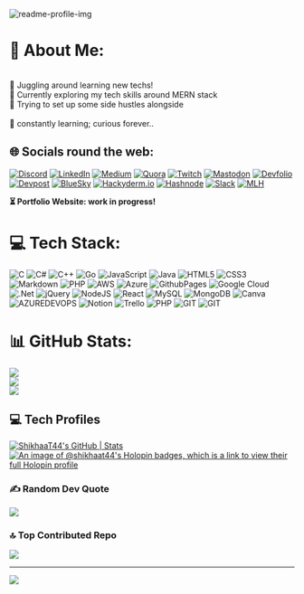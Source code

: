 ![readme-profile-img](https://github.com/ShikhaaT44/ShikhaaT44/assets/89783531/b7e5b809-aff2-4018-ac4e-6821273686c8)

# 💫 About Me:
<br>
🔭 Juggling around learning new techs!<br>🎯 Currently exploring my tech skills around MERN stack<br>📌 Trying to set up some side hustles alongside<br><br>🌱 constantly learning; curious forever..


## 🌐 Socials round the web:
[![Discord](https://img.shields.io/badge/Discord-%237289DA.svg?logo=discord&logoColor=white)](https://discord.gg/shikhaat44#9055) [![LinkedIn](https://img.shields.io/badge/LinkedIn-%230077B5.svg?logo=linkedin&logoColor=white)](https://linkedin.com/in/https://www.linkedin.com/in/shikhaa-t-a054b6217/) [![Medium](https://img.shields.io/badge/Medium-12100E?logo=medium&logoColor=white)](https://medium.com/@@shikhatikiwala) [![Quora](https://img.shields.io/badge/Quora-%23B92B27.svg?logo=Quora&logoColor=white)](https://quora.com/profile/Shikhaa-Tikiwala) [![Twitch](https://img.shields.io/badge/Twitch-%239146FF.svg?logo=Twitch&logoColor=white)](https://twitch.tv/shikhaa_t44) [![Mastodon](https://img.shields.io/badge/-Mastodon-%232B90D9?style=plastic&logo=mastodon&logoColor=white)](https://mastodon.social/@ShikhaaSays) [![Devfolio](https://img.shields.io/badge/Devfolio-blue?style=flat-plastic&logo=devfolio&logoColor=white)]([https://devfolio.co/@ShikhaaT33])  [![Devpost](https://img.shields.io/badge/Devpost-black?style=plastic&logo=devpost&logoColor=white)](https://devpost.com/ShikhaaT44)  [![BlueSky](https://img.shields.io/badge/Bluesky-black?style=plastic&logo=bluesky&logoColor=blue)](https://bsky.app/profile/savvyshik.bsky.social)  [![Hackyderm.io](https://img.shields.io/badge/Hackyderm.io-black?style=plastic&logo=mastodon&logoColor=purple)](https://hachyderm.io/@ShikhaaSays)  [![Hashnode](https://img.shields.io/badge/Hashnode-black?style=plastic&logo=Hashnode&logoColor=blue)](https://hashnode.com/@savvyShikhaa)  [![Slack](https://img.shields.io/badge/Slack-black?style=plastic&logo=Slack&logoColor=white)](https://slack.com/ShikhaaTikiwala)  [![MLH](https://img.shields.io/badge/Major_League_Hacking-grey?style=social&logo=MajorLeagueHacking&logoColor=red)](https://mlh.io)


<b>⏳ Portfolio Website: work in progress!</b> 

# 💻 Tech Stack:
![C](https://img.shields.io/badge/c-%2300599C.svg?style=flat-square&logo=c&logoColor=white) ![C#](https://img.shields.io/badge/c%23-%23239120.svg?style=flat-square&logo=c-sharp&logoColor=white) ![C++](https://img.shields.io/badge/c++-%2300599C.svg?style=flat-square&logo=c%2B%2B&logoColor=white) ![Go](https://img.shields.io/badge/go-%2300ADD8.svg?style=flat-square&logo=go&logoColor=white) ![JavaScript](https://img.shields.io/badge/javascript-%23323330.svg?style=flat-square&logo=javascript&logoColor=%23F7DF1E) ![Java](https://img.shields.io/badge/java-%23ED8B00.svg?style=flat-square&logo=openjdk&logoColor=white) ![HTML5](https://img.shields.io/badge/html5-%23E34F26.svg?style=flat-square&logo=html5&logoColor=white) ![CSS3](https://img.shields.io/badge/css3-%231572B6.svg?style=flat-square&logo=css3&logoColor=white) ![Markdown](https://img.shields.io/badge/markdown-%23000000.svg?style=flat-square&logo=markdown&logoColor=white) ![PHP](https://img.shields.io/badge/php-%23777BB4.svg?style=flat-square&logo=php&logoColor=white) ![AWS](https://img.shields.io/badge/AWS-%23FF9900.svg?style=flat-square&logo=amazon-aws&logoColor=white) ![Azure](https://img.shields.io/badge/azure-%230072C6.svg?style=flat-square&logo=microsoftazure&logoColor=white) ![GithubPages](https://img.shields.io/badge/github%20pages-121013?style=flat-square&logo=github&logoColor=white) ![Google Cloud](https://img.shields.io/badge/GoogleCloud-%234285F4.svg?style=flat-square&logo=google-cloud&logoColor=white) ![.Net](https://img.shields.io/badge/.NET-5C2D91?style=flat-square&logo=.net&logoColor=white) ![jQuery](https://img.shields.io/badge/jquery-%230769AD.svg?style=flat-square&logo=jquery&logoColor=white) ![NodeJS](https://img.shields.io/badge/node.js-6DA55F?style=flat-square&logo=node.js&logoColor=white) ![React](https://img.shields.io/badge/react-%2320232a.svg?style=flat-square&logo=react&logoColor=%2361DAFB) ![MySQL](https://img.shields.io/badge/mysql-%2300000f.svg?style=flat-square&logo=mysql&logoColor=white) ![MongoDB](https://img.shields.io/badge/MongoDB-%234ea94b.svg?style=flat-square&logo=mongodb&logoColor=white) ![Canva](https://img.shields.io/badge/Canva-%2300C4CC.svg?style=flat-square&logo=Canva&logoColor=white) ![AZUREDEVOPS](https://img.shields.io/badge/azuredevops-0078D7.svg?style=flat-square&logo=azuredevops&logoColor=white&color=%230078D7) ![Notion](https://img.shields.io/badge/Notion-%23000000.svg?style=flat-square&logo=notion&logoColor=white) ![Trello](https://img.shields.io/badge/Trello-%23026AA7.svg?style=flat-square&logo=Trello&logoColor=white) ![PHP](https://img.shields.io/badge/php-%23777BB4.svg?style=flat-square&logo=php&logoColor=white) ![GIT](https://img.shields.io/badge/Git-fc6d26?style=flat-square&logo=git&logoColor=white) ![GIT](https://img.shields.io/badge/Git-fc6d26?style=flat-square&logo=git&logoColor=white)

# 📊 GitHub Stats:
![](https://github-readme-stats.vercel.app/api?username=ShikhaaT44&theme=shades-of-purple&hide_border=false&include_all_commits=true&count_private=true)<br/>
![](https://github-readme-streak-stats.herokuapp.com/?user=ShikhaaT44&theme=shades-of-purple&hide_border=false)<br/>
![](https://github-readme-stats.vercel.app/api/top-langs/?username=ShikhaaT44&theme=shades-of-purple&hide_border=false&include_all_commits=true&count_private=true&layout=compact)

## 💻 Tech Profiles
[![ShikhaaT44's GitHub | Stats](https://stats.quine.sh/ShikhaaT44/github?theme=dark)](https://quine.sh?utm_source=widgets&utm_campaign=ShikhaaT44)
[![An image of @shikhaat44's Holopin badges, which is a link to view their full Holopin profile](https://holopin.me/shikhaat44)](https://holopin.io/@shikhaat44)

### ✍️ Random Dev Quote
![](https://quotes-github-readme.vercel.app/api?type=vetical&theme=tokyonight)

### 🔝 Top Contributed Repo
![](https://github-contributor-stats.vercel.app/api?username=ShikhaaT44&limit=5&theme=tokyonight&combine_all_yearly_contributions=true)

---
[![](https://visitcount.itsvg.in/api?id=ShikhaaT44&icon=5&color=6)](https://visitcount.itsvg.in)

<!-- Proudly created with GPRM ( https://gprm.itsvg.in ) -->
